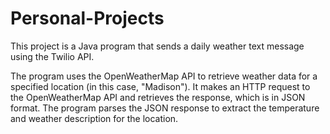 # Personal-Projects

This project is a Java program that sends a daily weather text message using the Twilio API.

The program uses the OpenWeatherMap API to retrieve weather data for a specified location (in this case, "Madison"). It makes an HTTP request to the OpenWeatherMap API and retrieves the response, which is in JSON format. The program parses the JSON response to extract the temperature and weather description for the location.
